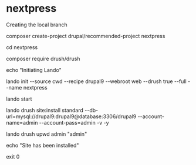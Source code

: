 # nextpress

Creating the local branch

composer create-project drupal/recommended-project nextpress 

cd nextpress

composer require drush/drush

echo "Initiating Lando"

lando init --source cwd --recipe drupal9 --webroot web  --drush true --full --name nextpress

lando start

lando drush site:install standard --db-url=mysql://drupal9:drupal9@database:3306/drupal9 --account-name=admin --account-pass=admin  -v -y

lando drush upwd admin "admin"

echo "Site has been installed"

exit 0
